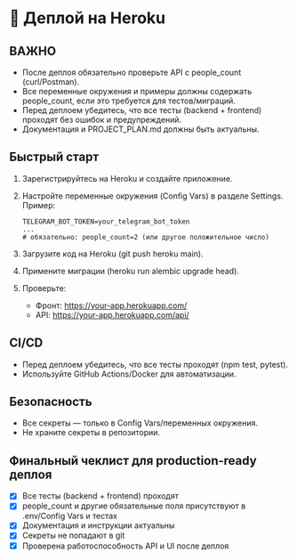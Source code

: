 # 🚀 Деплой на Heroku

## ВАЖНО

- После деплоя обязательно проверьте API с people_count (curl/Postman).
- Все переменные окружения и примеры должны содержать people_count, если это требуется для тестов/миграций.
- Перед деплоем убедитесь, что все тесты (backend + frontend) проходят без ошибок и предупреждений.
- Документация и PROJECT_PLAN.md должны быть актуальны.

## Быстрый старт

1. Зарегистрируйтесь на Heroku и создайте приложение.

2. Настройте переменные окружения (Config Vars) в разделе Settings. Пример:

   ```env
   TELEGRAM_BOT_TOKEN=your_telegram_bot_token
   ...
   # обязательно: people_count=2 (или другое положительное число)
   ```

3. Загрузите код на Heroku (git push heroku main).

4. Примените миграции (heroku run alembic upgrade head).

5. Проверьте:
   - Фронт: https://your-app.herokuapp.com/
   - API: https://your-app.herokuapp.com/api/

## CI/CD

- Перед деплоем убедитесь, что все тесты проходят (npm test, pytest).
- Используйте GitHub Actions/Docker для автоматизации.

## Безопасность

- Все секреты — только в Config Vars/переменных окружения.
- Не храните секреты в репозитории.

## Финальный чеклист для production-ready деплоя

- [x] Все тесты (backend + frontend) проходят
- [x] people_count и другие обязательные поля присутствуют в .env/Config Vars и тестах
- [x] Документация и инструкции актуальны
- [x] Секреты не попадают в git
- [x] Проверена работоспособность API и UI после деплоя
